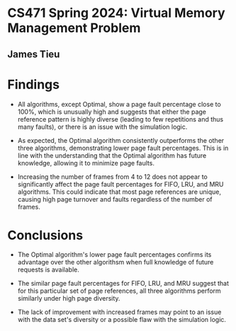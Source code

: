 # CS471 Spring 2024: Virtual Memory Management Problem

## James Tieu

# Findings
- All algorithms, except Optimal, show a page fault percentage close to 100%, which is unusually high and suggests that either the page reference pattern is highly diverse (leading to few repetitions and thus many faults), or there is an issue with the simulation logic.

- As expected, the Optimal algorithm consistently outperforms the other three algorithms, demonstrating lower page fault percentages. This is in line with the understanding that the Optimal algorithm has future knowledge, allowing it to minimize page faults.

- Increasing the number of frames from 4 to 12 does not appear to significantly affect the page fault percentages for FIFO, LRU, and MRU algorithms. This could indicate that most page references are unique, causing high page turnover and faults regardless of the number of frames.

# Conclusions
- The Optimal algorithm's lower page fault percentages confirms its advantage over the other algorithsm when full knowledge of future requests is available.

- The similar page fault percentages for FIFO, LRU, and MRU suggest that for this particular set of page references, all three algorithms perform similarly under high page diversity.

- The lack of improvement with increased frames may point to an issue with the data set's diversity or a possible flaw with the simulation logic.



